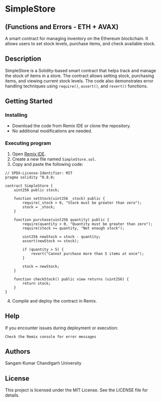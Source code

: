 # SimpleStore 
## (Functions and Errors - ETH + AVAX)

A smart contract for managing inventory on the Ethereum blockchain. It allows users to set stock levels, purchase items, and check available stock.

## Description

SimpleStore is a Solidity-based smart contract that helps track and manage the stock of items in a store. The contract allows setting stock, purchasing items, and viewing current stock levels. The code also demonstrates error handling techniques using `require()`, `assert()`, and `revert()` functions.

## Getting Started

### Installing

* Download the code from Remix IDE or clone the repository.
* No additional modifications are needed.

### Executing program

1. Open [Remix IDE](https://remix.ethereum.org).
2. Create a new file named `SimpleStore.sol`.
3. Copy and paste the following code:

```solidity
// SPDX-License-Identifier: MIT
pragma solidity ^0.8.0;

contract SimpleStore {
    uint256 public stock;

    function setStock(uint256 _stock) public {
        require(_stock > 0, "Stock must be greater than zero");
        stock = _stock;
    }

    function purchase(uint256 quantity) public {
        require(quantity > 0, "Quantity must be greater than zero");
        require(stock >= quantity, "Not enough stock");

        uint256 newStock = stock - quantity;
        assert(newStock <= stock);

        if (quantity > 5) {
            revert("Cannot purchase more than 5 items at once");
        }

        stock = newStock;
    }

    function checkStock() public view returns (uint256) {
        return stock;
    }
}
```

4. Compile and deploy the contract in Remix.

## Help

If you encounter issues during deployment or execution:
```
Check the Remix console for error messages
```

## Authors

Sangam Kumar
Chandigarh University

## License

This project is licensed under the MIT License. See the LICENSE file for details.
